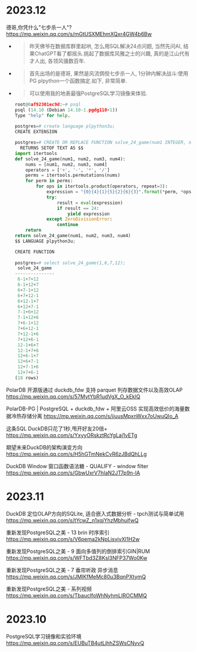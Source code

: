 
# 2023.12

德哥,你凭什么"七步杀一人"? https://mp.weixin.qq.com/s/mGtUSXMEhmXQxr4GW4b6Bw
- > 昨天佛爷在数据库群里起哄, 怎么用SQL解决24点问题, 当然先问AI, 结果ChatGPT看了都摇头.挑起了数据库风雅之士的兴趣, 真的是江山代有才人出, 各领风骚数百年.
- > 首先出场的是德哥, 果然是风流倜傥七步杀一人, 1分钟内解决战斗:使用PG plpython一个函数搞定.如下, 非常简单.
- > 可以使用我的地表最强PostgreSQL学习镜像来体验.
  ```py
  root@0af92301ec9d:~# psql  
  psql (14.10 (Debian 14.10-1.pgdg110+1))  
  Type "help" for help.  
    
  postgres=# create language plpython3u;  
  CREATE EXTENSION  

  postgres=# CREATE OR REPLACE FUNCTION solve_24_game(num1 INTEGER, num2 INTEGER, num3 INTEGER, num4 INTEGER)  
    RETURNS SETOF TEXT AS $$  
  import itertools  
  def solve_24_game(num1, num2, num3, num4):  
      nums = [num1, num2, num3, num4]  
      operators = ['+', '-', '*', '/']  
      perms = itertools.permutations(nums)  
      for perm in perms:  
          for ops in itertools.product(operators, repeat=3):  
              expression = "{0}{4}{1}{5}{2}{6}{3}".format(*perm, *ops)  
              try:  
                  result = eval(expression)  
                  if result == 24:  
                      yield expression  
              except ZeroDivisionError:  
                  continue  
      return
  return solve_24_game(num1, num2, num3, num4)  
  $$ LANGUAGE plpython3u;  

  CREATE FUNCTION  
      
  postgres=# select solve_24_game(1,6,7,12);  
   solve_24_game   
  ---------------  
   6-1+7+12  
   6-1+12+7  
   6+7-1+12  
   6+7+12-1  
   6+12-1+7  
   6+12+7-1  
   7-1+6+12  
   7-1+12+6  
   7+6-1+12  
   7+6+12-1  
   7+12-1+6  
   7+12+6-1  
   12-1+6+7  
   12-1+7+6  
   12+6-1+7  
   12+6+7-1  
   12+7-1+6  
   12+7+6-1  
  (18 rows)
  ```

PolarDB 开源版通过 duckdb_fdw 支持 parquet 列存数据文件以及高效OLAP https://mp.weixin.qq.com/s/57MytYbR1udVgX_O_kEklQ

PolarDB-PG | PostgreSQL + duckdb_fdw + 阿里云OSS 实现高效低价的海量数据冷热存储分离 https://mp.weixin.qq.com/s/jiuusMpxnWxx7oUwuQIo_A

这条SQL DuckDB只花了1秒,甩开好友20倍+ https://mp.weixin.qq.com/s/YxyyORskztRcYgLaj1vETg

期望未来DuckDB的架构演变方向 https://mp.weixin.qq.com/s/H5hGTmNekCvR6zJBdQhLLg

DuckDB Window 窗口函数语法糖 - QUALIFY - window filter https://mp.weixin.qq.com/s/GbwUxrV7hIaN2JT7p9n-lA

# 2023.11

DuckDB 定位OLAP方向的SQLite, 适合嵌入式数据分析 - tpch测试与简单试用 https://mp.weixin.qq.com/s/tYcwZ_n1xqjYhzMbhuifwQ

重新发现PostgreSQL之美 - 13 brin 时序索引 https://mp.weixin.qq.com/s/V6pema2kNpLisvivXl1H2w

重新发现PostgreSQL之美 - 9 面向多值列的倒排索引GIN|RUM https://mp.weixin.qq.com/s/WFTbd3Z8Ksl3NFP37Wo0Kw

重新发现PostgreSQL之美 - 7 垂帘听政 异步消息 https://mp.weixin.qq.com/s/JMIKfMeMc80u3BqnPXtymQ

重新发现PostgreSQL之美 - 系列视频 https://mp.weixin.qq.com/s/TbaucIfoWhNyhmLIROCMMQ

# 2023.10

PostgreSQL学习镜像和实验环境 https://mp.weixin.qq.com/s/EUBuTB4utLjhhZSWsCNyvQ
